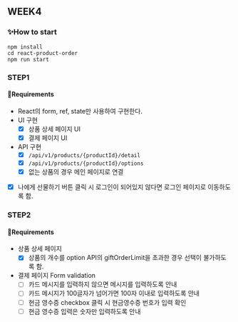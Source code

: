 ## WEEK4

### ✨How to start

```
npm install
cd react-product-order
npm run start
```

### STEP1

#### 📜Requirements

- React의 form, ref, state만 사용하여 구현한다.
- UI 구현
  - [x] 상품 상세 페이지 UI
  - [x] 결제 페이지 UI
- API 구현
  - [x] `/api/v1/products/{productId}/detail`
  - [x] `/api/v1/products/{productId}/options`
  - [x] 없는 상품의 경우 메인 페이지로 연결
- [x] 나에게 선물하기 버튼 클릭 시 로그인이 되어있지 않다면 로그인 페이지로 이동하도록 함.

### STEP2

#### 📜Requirements

- 상품 상세 페이지
  - [x] 상품의 개수를 option API의 giftOrderLimit을 초과한 경우 선택이 불가하도록 함.
- 결제 페이지 Form validation
  - [ ] 카드 메시지를 입력하지 않으면 메시지를 입력하도록 안내
  - [ ] 카드 메시지가 100글자가 넘어가면 100자 이내로 입력하도록 안내
  - [ ] 현금 영수증 checkbox 클릭 시 현금영수증 번호가 입력 확인
  - [ ] 현금 영수증 입력은 숫자만 입력하도록 안내
